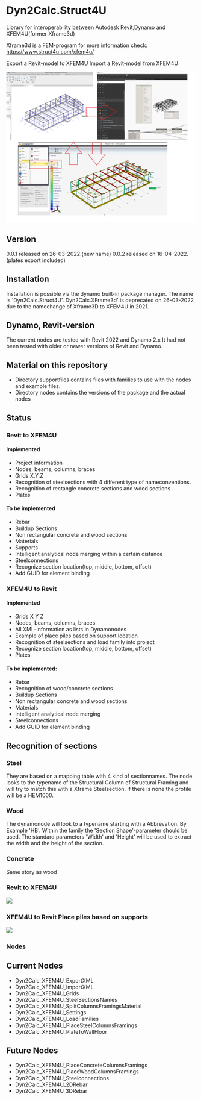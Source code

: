 # Dyn2Calc.Struct4U
Library for interoperability between Autodesk Revit,Dynamo and XFEM4U(former Xframe3d)

Xframe3d is a FEM-program for more information check: https://www.struct4u.com/xfem4u/

Export a Revit-model to XFEM4U
Import a Revit-model from XFEM4U

![Image](Dyn2CalcXframe3DImage.png)

## Version
0.0.1 released on 26-03-2022.(new name)
0.0.2 released on 16-04-2022.(plates export included)


## Installation
Installation is possible via the dynamo built-in package manager.
The name is 'Dyn2Calc.Struct4U'.
Dyn2Calc.XFrame3d' is deprecated on 26-03-2022 due to the namechange of Xframe3D to XFEM4U in 2021.

## Dynamo, Revit-version
The current nodes are tested with Revit 2022 and Dynamo 2.x
It had not been tested with older or newer versions of Revit and Dynamo.

## Material on this repository
* Directory supportfiles contains files with families to use with the nodes and example files.
* Directory nodes contains the versions of the package and the actual nodes


## Status

### Revit to XFEM4U

#### Implemented
* Project information
* Nodes, beams, columns, braces
* Grids X,Y,Z
* Recognition of steelsections with 4 different type of nameconventions.
* Recognition of rectangle concrete sections and wood sections
* Plates

#### To be implemented
* Rebar
* Buildup Sections
* Non rectangular concrete and wood sections
* Materials
* Supports
* Intelligent analytical node merging within a certain distance
* Steelconnections
* Recognize section location(top, middle, bottom, offset)
* Add GUID for element binding

### XFEM4U to Revit

#### Implemented
* Grids X Y Z
* Nodes, beams, columns, braces
* All XML-information as lists in Dynamonodes
* Example of place piles based on support location
* Recognition of steelsections and load family into project
* Recognize section location(top, middle, bottom, offset)
* Plates

#### To be implemented:
* Rebar
* Recognition of wood/concrete sections
* Buildup Sections
* Non rectangular concrete and wood sections
* Materials
* Intelligent analytical node merging
* Steelconnections
* Add GUID for element binding

## Recognition of sections

### Steel
They are based on a mapping table with 4 kind of sectionnames. The node looks to the typename of the Structural Column of Structural Framing and will try to match this with a Xframe Steelsection. If there is none the profile will be a HEM1000.

### Wood
The dynamonode will look to a typename starting with a Abbrevation. By Example 'HB'. Within the family the 'Section Shape'-parameter should be used. The standard parameters 'Width' and 'Height' will be used to extract the width and the height of the section.

### Concrete
Same story as wood

### Revit to XFEM4U

![](RevittoXframe3D.gif)

### XFEM4U to Revit Place piles based on supports

![](Xframe3DtoRevit.gif)


### Nodes

## **Current Nodes**
* Dyn2Calc_XFEM4U_ExportXML
* Dyn2Calc_XFEM4U_ImportXML
* Dyn2Calc_XFEM4U_Grids
* Dyn2Calc_XFEM4U_SteelSectionsNames
* Dyn2Calc_XFEM4U_SplitColumnsFramingsMaterial
* Dyn2Calc_XFEM4U_Settings
* Dyn2Calc_XFEM4U_LoadFamilies
* Dyn2Calc_XFEM4U_PlaceSteelColumnsFramings
* Dyn2Calc_XFEM4U_PlateToWallFloor

## **Future Nodes**
* Dyn2Calc_XFEM4U_PlaceConcreteColumnsFramings
* Dyn2Calc_XFEM4U_PlaceWoodColumnsFramings
* Dyn2Calc_XFEM4U_Steelconnections
* Dyn2Calc_XFEM4U_2DRebar
* Dyn2Calc_XFEM4U_3DRebar
